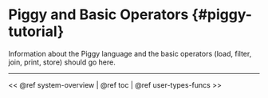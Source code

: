 Piggy and Basic Operators   {#piggy-tutorial}
=========================

Information about the Piggy language and the basic operators (load, filter, join, print, store)
should go here.

- - - - -

\<\< @ref system-overview | @ref toc | @ref user-types-funcs \>\>
